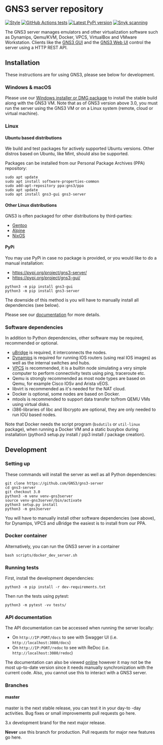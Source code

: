 # GNS3 server repository

[![Style](https://img.shields.io/badge/code%20style-black-000000.svg)](https://github.com/psf/black)
[![GitHub Actions tests](https://github.com/GNS3/gns3-server/workflows/testing/badge.svg?branch=3.0)](https://github.com/GNS3/gns3-server/actions?query=workflow%3Atesting+branch%3A3.0)
[![Latest PyPi version](https://img.shields.io/pypi/v/gns3-server.svg)](https://pypi.python.org/pypi/gns3-server)
[![Snyk scanning](https://snyk.io/test/github/GNS3/gns3-server/badge.svg)](https://snyk.io/test/github/GNS3/gns3-server)

The GNS3 server manages emulators and other virtualization software such as Dynamips, Qemu/KVM, Docker, VPCS, VirtualBox and VMware Workstation.
Clients like the [GNS3 GUI](https://github.com/GNS3/gns3-gui/) and the [GNS3 Web UI](https://github.com/GNS3/gns3-web-ui>) control the server using a HTTP REST API.

## Installation

These instructions are for using GNS3, please see below for development.

### Windows & macOS

Please use our [Windows installer or DMG package](https://gns3.com/software/download) to install the stable build along with the GNS3 VM.
Note that as of GNS3 version above 3.0, you must run the server using the GNS3 VM or on a Linux system (remote, cloud or virtual machine).

### Linux

#### Ubuntu based distributions

We build and test packages for actively supported Ubuntu versions.
Other distros based on Ubuntu, like Mint, should also be supported.

Packages can be installed from our Personal Package Archives (PPA) repository:

```shell
sudo apt update
sudo apt install software-properties-common
sudo add-apt-repository ppa:gns3/ppa
sudo apt update                                
sudo apt install gns3-gui gns3-server
```

#### Other Linux distributions

GNS3 is often packaged for other distributions by third-parties:

* [Gentoo](https://packages.gentoo.org/package/net-misc/gns3-server)
* [Alpine](https://pkgs.alpinelinux.org/package/v3.10/community/x86_64/gns3-server)
* [NixOS](https://search.nixos.org/packages?channel=21.11&from=0&size=50&sort=relevance&type=packages&query=gns3-server)

#### PyPi

You may use PyPi in case no package is provided, or you would like to do a manual installation:

* https://pypi.org/project/gns3-server/
* https://pypi.org/project/gns3-gui/

```shell
python3 -m pip install gns3-gui
python3 -m pip install gns3-server
```

The downside of this method is you will have to manually install all dependencies (see below).

Please see our [documentation](https://docs.gns3.com/docs/getting-started/installation/linux) for more details.

### Software dependencies

In addition to Python dependencies, other software may be required, recommended or optional.

* [uBridge](https://github.com/GNS3/ubridge/) is required, it interconnects the nodes.
* [Dynamips](https://github.com/GNS3/dynamips/) is required for running IOS routers (using real IOS images) as well as the internal switches and hubs.
* [VPCS](https://github.com/GNS3/vpcs/) is recommended, it is a builtin node simulating a very simple computer to perform connectivity tests using ping, traceroute etc.
* Qemu is strongly recommended as most node types are based on Qemu, for example Cisco IOSv and Arista vEOS.
* libvirt is recommended as it's needed for the NAT cloud.
* Docker is optional, some nodes are based on Docker.
* mtools is recommended to support data transfer to/from QEMU VMs using virtual disks.
* i386-libraries of libc and libcrypto are optional, they are only needed to run IOU based nodes.

Note that Docker needs the script program (`bsdutils` or `util-linux` package), when running a Docker VM and a static busybox during installation (python3 setup.py install / pip3 install / package creation).

## Development

### Setting up

These commands will install the server as well as all Python dependencies:

```shell
git clone https://github.com/GNS3/gns3-server
cd gns3-server
git checkout 3.0
python3 -m venv venv-gns3server
source venv-gns3server/bin/activate
python3 setup.py install
python3 -m gns3server
```

You will have to manually install other software dependencies (see above), for Dynamips, VPCS and uBridge the easiest is to install from our PPA.

### Docker container

Alternatively, you can run the GNS3 server in a container

```shell
bash scripts/docker_dev_server.sh
```

### Running tests

First, install the development dependencies:

```shell
python3 -m pip install -r dev-requirements.txt
```

Then run the tests using pytest:

```shell
python3 -m pytest -vv tests/
```

### API documentation

The API documentation can be accessed when running the server locally:

* On `http://IP:PORT/docs` to see with Swagger UI (i.e. `http://localhost:3080/docs`)
* On `http://IP:PORT/redoc` to see with ReDoc (i.e. `http://localhost:3080/redoc`)

The documentation can also be viewed [online](http://apiv3.gns3.net) however it may not be the most up-to-date version since it needs manually synchronization with the current code. Also, you cannot use this to interact with a GNS3 server.

### Branches

#### master

master is the next stable release, you can test it in your day-to -day activities.
Bug fixes or small improvements pull requests go here.

3.x development brand for the next major release.

**Never** use this branch for production. Pull requests for major new features go here.